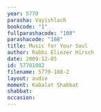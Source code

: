 ```yaml
---
year: 5770
parasha: Vayishlach
bookcode: "1"
fullparashacode: "108"
parashacode: "108"
title: Music for Your Soul 
author: Rabbi Eliezer Hirsch
date: 2009-12-05
id: 57701082
filename: 5770-108-2
layout: audio
moment: Kabalat Shabbat
shabbat: 
occasion: 
---
```

